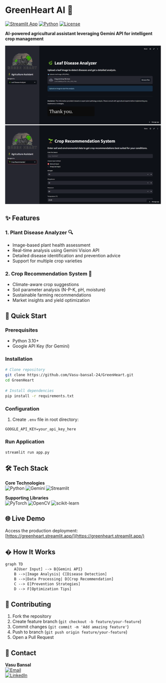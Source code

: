 # GreenHeart AI 🌱

[![Streamlit App](https://static.streamlit.io/badges/streamlit_badge_black_white.svg)](https://greenheart.streamlit.app/)
[![Python](https://img.shields.io/badge/Python-3.10%2B-blue?logo=python)](https://python.org)
[![License](https://img.shields.io/badge/License-MIT-green)](LICENSE)

**AI-powered agricultural assistant leveraging Gemini API for intelligent crop management**

![Plant Disease Analyzer Demo](assets/disease_demo.png) <!-- Update path -->
![Crop Recommendation Demo](assets/crop_demo.png) <!-- Update path -->

## ✨ Features

### 1. Plant Disease Analyzer 🔍
- Image-based plant health assessment
- Real-time analysis using Gemini Vision API
- Detailed disease identification and prevention advice
- Support for multiple crop varieties

### 2. Crop Recommendation System 🌾
- Climate-aware crop suggestions
- Soil parameter analysis (N-P-K, pH, moisture)
- Sustainable farming recommendations
- Market insights and yield optimization

## 🚀 Quick Start

### Prerequisites
- Python 3.10+
- Google API Key (for Gemini)

### Installation
```bash
# Clone repository
git clone https://github.com/Vasu-bansal-24/GreenHeart.git
cd GreenHeart

# Install dependencies
pip install -r requirements.txt
```

### Configuration
1. Create `.env` file in root directory:
```env
GOOGLE_API_KEY=your_api_key_here
```

### Run Application
```bash
streamlit run app.py
```

## 🛠️ Tech Stack

**Core Technologies**  
![Python](https://img.shields.io/badge/Python-3776AB?logo=python)
![Gemini](https://img.shields.io/badge/Google_Gemini-4285F4?logo=google)
![Streamlit](https://img.shields.io/badge/Streamlit-FF4B4B?logo=streamlit)

**Supporting Libraries**  
![PyTorch](https://img.shields.io/badge/PyTorch-EE4C2C?logo=pytorch)
![OpenCV](https://img.shields.io/badge/OpenCV-5C3EE8?logo=opencv)
![scikit-learn](https://img.shields.io/badge/scikit--learn-F7931E?logo=scikit-learn)

## 🌐 Live Demo

Access the production deployment:  
[https://greenheart.streamlit.app/](https://greenheart.streamlit.app/)

## � How It Works

```mermaid
graph TD
    A[User Input] --> B{Gemini API}
    B -->|Image Analysis| C[Disease Detection]
    B -->|Data Processing| D[Crop Recommendation]
    C --> E[Prevention Strategies]
    D --> F[Optimization Tips]
```

## 🤝 Contributing

1. Fork the repository
2. Create feature branch (`git checkout -b feature/your-feature`)
3. Commit changes (`git commit -m 'Add amazing feature'`)
4. Push to branch (`git push origin feature/your-feature`)
5. Open a Pull Request

## 📧 Contact

**Vasu Bansal**  
[![Email](https://img.shields.io/badge/Email-vasu.bansal1204%40gmail.com-blue?logo=gmail)](mailto:vasu.bansal1204@gmail.com)  
[![LinkedIn](https://img.shields.io/badge/LinkedIn-Connect-blue?logo=linkedin)](https://www.linkedin.com/in/vasu-bansal-45770228b/)